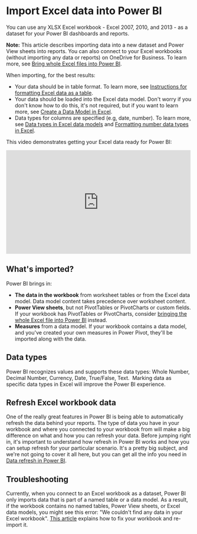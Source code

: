 <properties
   pageTitle="Import Excel data into Power BI"
   description="Import Excel data into Power BI"
   services="powerbi"
   documentationCenter=""
   authors="Minewiskan"
   manager="mblythe"
   editor=""
   tags=""
   qualityFocus="no"
   qualityDate=""/>

<tags
   ms.service="powerbi"
   ms.devlang="NA"
   ms.topic="article"
   ms.tgt_pltfrm="NA"
   ms.workload="powerbi"
   ms.date="01/20/2016"
   ms.author="owend"/>
# Import Excel data into Power BI

You can use any XLSX Excel workbook - Excel 2007, 2010, and 2013 - as a dataset for your Power BI dashboards and reports.

**Note:** This article describes importing data into a new dataset and Power View sheets into reports. You can also connect to your Excel workbooks (without importing any data or reports) on OneDrive for Business. To learn more, see [Bring whole Excel files into Power BI](powerbi-bring-in-whole-excel-files.md).

When importing, for the best results:
-  Your data should be in table format. To learn more, see [Instructions for formatting Excel data as a table](https://support.office.com/article/Create-an-Excel-table-in-a-worksheet-e81aa349-b006-4f8a-9806-5af9df0ac664?ui=en-US&rs=en-US&ad=US).
-  Your data should be loaded into the Excel data model. Don't worry if you don't know how to do this, it's not required, but if you want to learn more, see [Create a Data Model in Excel](https://support.office.com/en-us/article/Create-a-Data-Model-in-Excel-87e7a54c-87dc-488e-9410-5c75dbcb0f7b).
-  Data types for columns are specified (e.g, date, number). To learn more, see [Data types in Excel data models](https://support.office.com/Article/Data-Types-Supported-in-Data-Models-e2388f62-6122-4e2b-bcad-053e3da9ba90) and [Formatting number data types in Excel](https://support.office.com/article/Format-numbers-f27f865b-2dc5-4970-b289-5286be8b994a).

This video demonstrates getting your Excel data ready for Power BI:

<iframe width="500" height="281" src="https://www.youtube.com/embed/l2wy4XgQIu0" frameborder="0" allowfullscreen></iframe>

## What's imported?

Power BI brings in:
-   **The data in the workbook** from worksheet tables or from the Excel data model. Data model content takes precedence over worksheet content.
-   **Power View sheets**, but not PivotTables or PivotCharts or custom fields. If your workbook has PivotTables or PivotCharts, consider [bringing the whole Excel file into Power BI](powerbi-bring-in-whole-excel-files.md) instead.
-   **Measures** from a data model. If your workbook contains a data model, and you've created your own measures in Power Pivot, they'll be imported along with the data.

## Data types

Power BI recognizes values and supports these data types: Whole Number, Decimal Number, Currency, Date, True/False, Text.  Marking data as specific data types in Excel will improve the Power BI experience.

## Refresh Excel workbook data
One of the really great features in Power BI is being able to automatically refresh the data behind your reports. The type of data you have in your workbook and where you connected to your workbook from will make a big difference on what and how you can refresh your data. Before jumping right in, it's important to understand how refresh in Power BI works and how you can setup refresh for your particular scenario. It's a pretty big subject, and we're not going to cover it all here, but you can get all the info you need in [Data refresh in Power BI](powerbi-refresh-data.md).

## Troubleshooting

Currently, when you connect to an Excel workbook as a dataset, Power BI only imports data that is part of a named table or a data model. As a result, if the workbook contains no named tables, Power View sheets, or Excel data models, you might see this error: "We couldn't find any data in your Excel workbook". [This article](powerbi-admin-troubleshoot-excel-workbook-data.md) explains how to fix your workbook and re-import it.
